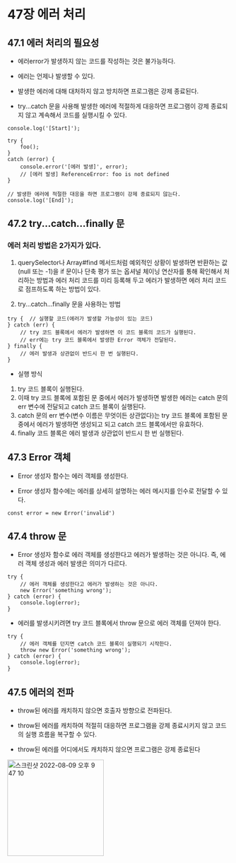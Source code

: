 # 47장 에러 처리

## 47.1 에러 처리의 필요성

- 에러error가 발생하지 않는 코드를 작성하는 것은 불가능하다.

- 에러는 언제나 발생할 수 있다.

- 발생한 에러에 대해 대처하지 않고 방치하면 프로그램은 강제 종료된다.

- try...catch 문을 사용해 발생한 에러에 적절하게 대응하면 프로그램이 강제 종료되지 않고 계속해서 코드를 실행시킬 수 있다.

```JS
console.log('[Start]');

try {
    foo();
}
catch (error) {
    console.error('[에러 발생]', error);
    // [에러 발생] ReferenceError: foo is not defined
}

// 발생한 에러에 적절한 대응을 하면 프로그램이 강제 종료되지 않는다.
console.log('[End]');
```

## 47.2 try...catch...finally 문

### 에러 처리 방법은 2가지가 있다.

1. querySelector나 Array#find 메서드처럼 예외적인 상황이 발생하면 반환하는 값(null 또는 -1)을 if 문이나 단축 평가 또는 옵셔널 체이닝 연산자를 통해 확인해서 처리하는 방법과 에러 처리 코드를 미리 등록해 두고 에러가 발생하면 에러 처리 코드로 점프하도록 하는 방법이 있다.

2. try...catch...finally 문을 사용하는 방법

```Js
try {  // 실행할 코드(에러가 발생할 가능성이 있는 코드)
} catch (err) {
    // try 코드 블록에서 에러가 발생하면 이 코드 블록의 코드가 실행된다.
    // err에는 try 코드 블록에서 발생한 Error 객체가 전달된다.
} finally {
    // 에러 발생과 상관없이 반드시 한 번 실행된다.
}
```

- 실행 방식

1. try 코드 블록이 실행된다.
2. 이때 try 코드 블록에 포함된 문 중에서 에러가 발생하면 발생한 에러는 catch 문의 err 변수에 전달되고 catch 코드 블록이 실행된다.
3. catch 문의 err 변수(변수 이름은 무엇이든 상관없다)는 try 코드 블록에 포함된 문 중에서 에러가 발생하면 생성되고 되고 catch 코드 블록에서만 유효하다.
4. finally 코드 블록은 에러 발생과 상관없이 반드시 한 번 실행된다.

## 47.3 Error 객체

- Error 생성자 함수는 에러 객체를 생성한다.

- Error 생성자 함수에는 에러를 상세히 설명하는 에러 메시지를 인수로 전달할 수 있다.

```Js
const error = new Error('invalid')
```

## 47.4 throw 문

- Error 생성자 함수로 에러 객체를 생성한다고 에러가 발생하는 것은 아니다. 즉, 에러 객체 생성과 에러 발생은 의미가 다르다.

```Js
try {
    // 에러 객체를 생성한다고 에러가 발생하는 것은 아니다.
    new Error('something wrong');
} catch (error) {
    console.log(error);
}
```

- 에러를 발생시키려면 try 코드 블록에서 throw 문으로 에러 객체를 던져야 한다.

```Js
try {
    // 에러 객체를 던지면 catch 코드 블록이 실행되기 시작한다.
    throw new Error('something wrong');
} catch (error) {
    console.log(error);
}
```

## 47.5 에러의 전파

- throw된 에러를 캐치하지 않으면 호출자 방향으로 전파된다.

- throw된 에러를 캐치하여 적절히 대응하면 프로그램을 강제 종료시키지 않고 코드의 실행 흐름을 복구할 수 있다.

- throw된 에러를 어디에서도 캐치하지 않으면 프로그램은 강제 종료된다

<img width="218" alt="스크린샷 2022-08-09 오후 9 47 10" src="https://user-images.githubusercontent.com/95524491/183650575-cf1710cc-086c-470f-b6e0-0193fbd047df.png">
